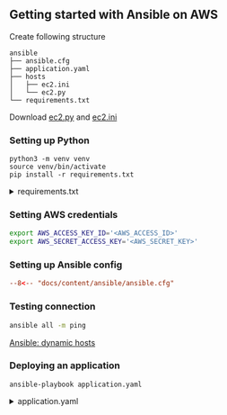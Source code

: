 ## Getting started with Ansible on AWS

Create following structure

```text
ansible
├── ansible.cfg
├── application.yaml
├── hosts
│   ├── ec2.ini
│   └── ec2.py
└── requirements.txt
```

Download [ec2.py](hosts/ec2.py) and [ec2.ini](hosts/ec2.ini)

### Setting up Python

```shell
python3 -m venv venv
source venv/bin/activate
pip install -r requirements.txt
```

<details>
  <summary>requirements.txt</summary>

  ```text
  --8<-- "docs/content/ansible/requirements.txt"
  ```
</details>

### Setting AWS credentials

```bash
export AWS_ACCESS_KEY_ID='<AWS_ACCESS_ID>'
export AWS_SECRET_ACCESS_KEY='<AWS_SECRET_KEY>'
```

### Setting up Ansible config

```toml
--8<-- "docs/content/ansible/ansible.cfg"
```

### Testing connection

```bash
ansible all -m ping
```

[Ansible: dynamic hosts](https://docs.ansible.com/ansible/latest/user_guide/intro_dynamic_inventory.html)

### Deploying an application

```shell
ansible-playbook application.yaml
```

<details>
  <summary>application.yaml</summary>

  ```yaml
  --8<-- "docs/content/ansible/application.yaml"
  ```
</details>